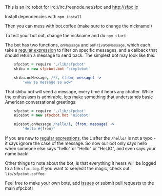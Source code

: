 This is an irc robot for irc://irc.freenode.net/sfpc and http://sfpc.io

Install dependencies with `npm install`

Then you can mess with bot.coffee (make sure to change the nickname!)

To test your bot out, change the nickname and do `npm start`

The bot has two functions, `onMessage` and `onPrivateMessage`, which each take a [regular expression][1] to filter on specific messages, and a callback that should return a message to send back. The simplest bot may look like this:

```coffee
    sfpcbot = require './lib/sfpcbot'
    shibu = new sfpcbot.bot 'simplebot'

    shibu.onMessage, /*/, (from, message) ->
        "wow so message so wow"
```

That shibu bot will send a message, every time it hears any chatter. While the enthusiasm is admirable, lets make something that understands basic American conversational greetings:

```coffee
    sfpcbot = require './lib/sfpcbot'
    nicebot = new sfpcbot.bot 'nicebot'

    nicebot.onMessage /hello/i, (from, message) ->
        "Hello #{from}"
```

 If you are new to [regular expressions][1], the `i` after the `/hello/` is not a typo - it says **i**gnore the case of the message. So now our bot only says hello when someone else says "hello" or "Hello" or "HeLlO", and even says your name back!

Other things to note about the bot, is that everything it hears will be logged to a file `sfpc.log`. If you want to see/edit the magic, check out `lib/sfpcbot.coffee`.

Feel free to make your own bots, add [issues][2] or submit pull requests to the main sfpcbot!

[1]: http://codular.com/regex
[2]: http://github.com/jedahan/sfpcbot